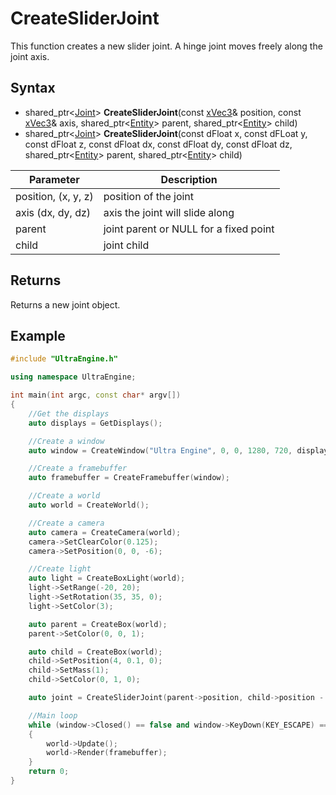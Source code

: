 # CreateSliderJoint

This function creates a new slider joint. A hinge joint moves freely along the joint axis.

## Syntax

- shared_ptr<[Joint](Joint.md)> **CreateSliderJoint**(const [xVec3](xVec3.md)& position, const [xVec3](xVec3.md)& axis, shared_ptr<[Entity](Entity.md)> parent, shared_ptr<[Entity](Entity.md)> child)
- shared_ptr<[Joint](Joint.md)> **CreateSliderJoint**(const dFloat x, const dFLoat y, const dFloat z, const dFloat dx, const dFloat dy, const dFloat dz, shared_ptr<[Entity](Entity.md)> parent, shared_ptr<[Entity](Entity.md)> child) 

| Parameter | Description |
|---|---|
| position, (x, y, z) | position of the joint |
| axis (dx, dy, dz) | axis the joint will slide along |
| parent | joint parent or NULL for a fixed point |
| child | joint child |

## Returns

Returns a new joint object.

## Example

```c++
#include "UltraEngine.h"

using namespace UltraEngine;

int main(int argc, const char* argv[])
{
    //Get the displays
    auto displays = GetDisplays();

    //Create a window
    auto window = CreateWindow("Ultra Engine", 0, 0, 1280, 720, displays[0], WINDOW_CENTER | WINDOW_TITLEBAR);

    //Create a framebuffer
    auto framebuffer = CreateFramebuffer(window);

    //Create a world
    auto world = CreateWorld();

    //Create a camera    
    auto camera = CreateCamera(world);
    camera->SetClearColor(0.125);
    camera->SetPosition(0, 0, -6);

    //Create light
    auto light = CreateBoxLight(world);
    light->SetRange(-20, 20);
    light->SetRotation(35, 35, 0);
    light->SetColor(3);

    auto parent = CreateBox(world);
    parent->SetColor(0, 0, 1);

    auto child = CreateBox(world);
    child->SetPosition(4, 0.1, 0);
    child->SetMass(1);
    child->SetColor(0, 1, 0);

    auto joint = CreateSliderJoint(parent->position, child->position - parent->position, parent, child);

    //Main loop
    while (window->Closed() == false and window->KeyDown(KEY_ESCAPE) == false)
    {
        world->Update();
        world->Render(framebuffer);
    }
    return 0;
}
```
